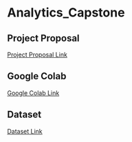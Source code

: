 # Analytics_Capstone

## Project Proposal 
[Project Proposal Link](https://docs.google.com/presentation/d/1YCPXPye0yBwvGRCCgYu--sPzDZ95viQ4dNNc1-T2edk/edit?slide=id.g38d6c9e7b5d_0_14#slide=id.g38d6c9e7b5d_0_14)

## Google Colab
[Google Colab Link](Analytics_Capstone.ipynb)

## Dataset
[Dataset Link](Fuel_Consumption_and_Cost.csv)

